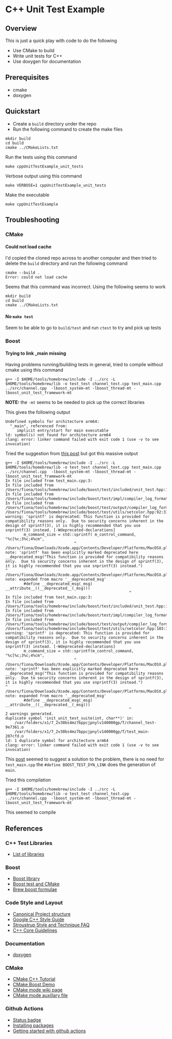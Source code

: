 # C++ Unit Test Example

## Overview

This is just a quick play with code to do the following

* Use CMake to build
* Write unit tests for C++
* Use doxygen for documentation

## Prerequisites

* cmake
* doxygen


## Quickstart

* Create a `build` directory under the repo 
* Run the following command to create the make files

```
mkdir build
cd build
cmake ../CMakeLists.txt
```

Run the tests using this command

```
make cppUnitTestExample_unit_tests
```

Verbose output using this command

```
make VERBOSE=1 cppUnitTestExample_unit_tests
```

Make the executable

```
make cppUnitTestExample
```


## Troubleshooting

### CMake

#### Could not load cache

I'd copied the cloned repo across to another computer and then tried to delete the `build` directory and
run the following command

```
cmake --build .
Error: could not load cache
```

Seems that this command was incorrect.  Using the following seems to work

```
mkdir build
cd build
cmake ../CMakeLists.txt
```


#### No `make test`

Seem to be able to go to `build/test` and run `ctest` to try and pick up tests


### Boost

#### Trying to link _main missing

Having problems running/building tests in general, tried to compile without cmake
using this command

```
g++ -I $HOME/tools/homebrew/include -I ../src -L $HOME/tools/homebrew/lib -o test_test channel_test.cpp test_main.cpp ../src/channel.cpp  -lboost_system-mt -lboost_thread-mt -lboost_unit_test_framework-mt
```

__NOTE:__ the `-mt` seems to be needed to pick up the correct libraries

This gives the following output

```
Undefined symbols for architecture arm64:
  "_main", referenced from:
     implicit entry/start for main executable
ld: symbol(s) not found for architecture arm64
clang: error: linker command failed with exit code 1 (use -v to see invocation)
```

Tried the suggestion from [this post](https://stackoverflow.com/questions/13547771/g-project-compilation-with-boost-unit-test) but got this massive output

```
g++ -I $HOME/tools/homebrew/include -I ../src -L $HOME/tools/homebrew/lib -o test_test channel_test.cpp test_main.cpp ../src/channel.cpp  -lboost_system-mt -lboost_thread-mt -lboost_unit_test_framework-mt
In file included from test_main.cpp:3:
In file included from /Users/fiona/tools/homebrew/include/boost/test/included/unit_test.hpp:18:
In file included from /Users/fiona/tools/homebrew/include/boost/test/impl/compiler_log_formatter.ipp:19:
In file included from /Users/fiona/tools/homebrew/include/boost/test/output/compiler_log_formatter.hpp:19:
/Users/fiona/tools/homebrew/include/boost/test/utils/setcolor.hpp:92:31: warning: 'sprintf' is deprecated: This function is provided for compatibility reasons only.  Due to security concerns inherent in the design of sprintf(3), it is highly recommended that you use snprintf(3) instead. [-Wdeprecated-declarations]
        m_command_size = std::sprintf( m_control_command, "%c[%c;3%c;4%cm",
                              ^
/Users/fiona/Downloads/Xcode.app/Contents/Developer/Platforms/MacOSX.platform/Developer/SDKs/MacOSX.sdk/usr/include/stdio.h:188:1: note: 'sprintf' has been explicitly marked deprecated here
__deprecated_msg("This function is provided for compatibility reasons only.  Due to security concerns inherent in the design of sprintf(3), it is highly recommended that you use snprintf(3) instead.")
^
/Users/fiona/Downloads/Xcode.app/Contents/Developer/Platforms/MacOSX.platform/Developer/SDKs/MacOSX.sdk/usr/include/sys/cdefs.h:215:48: note: expanded from macro '__deprecated_msg'
        #define __deprecated_msg(_msg) __attribute__((__deprecated__(_msg)))
                                                      ^
In file included from test_main.cpp:3:
In file included from /Users/fiona/tools/homebrew/include/boost/test/included/unit_test.hpp:18:
In file included from /Users/fiona/tools/homebrew/include/boost/test/impl/compiler_log_formatter.ipp:19:
In file included from /Users/fiona/tools/homebrew/include/boost/test/output/compiler_log_formatter.hpp:19:
/Users/fiona/tools/homebrew/include/boost/test/utils/setcolor.hpp:103:31: warning: 'sprintf' is deprecated: This function is provided for compatibility reasons only.  Due to security concerns inherent in the design of sprintf(3), it is highly recommended that you use snprintf(3) instead. [-Wdeprecated-declarations]
        m_command_size = std::sprintf(m_control_command, "%c[%c;3%c;4%cm",
                              ^
/Users/fiona/Downloads/Xcode.app/Contents/Developer/Platforms/MacOSX.platform/Developer/SDKs/MacOSX.sdk/usr/include/stdio.h:188:1: note: 'sprintf' has been explicitly marked deprecated here
__deprecated_msg("This function is provided for compatibility reasons only.  Due to security concerns inherent in the design of sprintf(3), it is highly recommended that you use snprintf(3) instead.")
^
/Users/fiona/Downloads/Xcode.app/Contents/Developer/Platforms/MacOSX.platform/Developer/SDKs/MacOSX.sdk/usr/include/sys/cdefs.h:215:48: note: expanded from macro '__deprecated_msg'
        #define __deprecated_msg(_msg) __attribute__((__deprecated__(_msg)))
                                                      ^
2 warnings generated.
duplicate symbol 'init_unit_test_suite(int, char**)' in:
    /var/folders/x1/7_2v30bs4mz7bppcjpnylv140000gp/T/channel_test-9e7361.o
    /var/folders/x1/7_2v30bs4mz7bppcjpnylv140000gp/T/test_main-207cfd.o
ld: 1 duplicate symbol for architecture arm64
clang: error: linker command failed with exit code 1 (use -v to see invocation)
```

This [post](https://stackoverflow.com/questions/33143345/boosttest-compiling-and-running-a-hello-world-program) seemed to suggest a solution to the problem, there is no need for `test_main.cpp` the 
`#define BOOST_TEST_DYN_LINK` does the generation of `main`.

Tried this compilation

```
g++ -I $HOME/tools/homebrew/include -I ../src -L $HOME/tools/homebrew/lib -o test_test channel_test.cpp ../src/channel.cpp  -lboost_system-mt -lboost_thread-mt -lboost_unit_test_framework-mt
```

This seemed to compile



## References

### C++ Test Libraries

* [List of libraries](https://en.wikipedia.org/wiki/List_of_unit_testing_frameworks#C++)


### Boost

* [Boost library](https://en.wikipedia.org/wiki/Boost_(C%2B%2B_libraries))
* [Boost test and CMake](https://www.boost.org/doc/libs/1_68_0/libs/test/doc/html/boost_test/section_faq.html)
* [Brew boost formulae](https://formulae.brew.sh/formula/boost)


### Code Style and Layout

* [Canonical Project structure](https://www.open-std.org/jtc1/sc22/wg21/docs/papers/2018/p1204r0.html)
* [Google C++ Style Guide](https://google.github.io/styleguide/cppguide.html)
* [Stroustrup Style and Technique FAQ](https://www.stroustrup.com/bs_faq2.html)
* [C++ Core Guidelines](https://github.com/isocpp/CppCoreGuidelines/blob/master/CppCoreGuidelines.md)


### Documentation

* [doxygen](https://doxygen.nl/index.html)


### CMake

* [CMake C++ Tutorial](https://cmake.org/cmake/help/latest/guide/tutorial/A%20Basic%20Starting%20Point.html)
* [CMake Boost Demo](https://www.open-std.org/jtc1/sc22/wg21/docs/papers/2018/p1204r0.html)
* [CMake mode wiki page](https://www.emacswiki.org/emacs/CMakeMode)
* [CMake mode auxillary file](https://github.com/Kitware/CMake/blob/master/Auxiliary/cmake-mode.el)


### Github Actions

* [Status badge](https://docs.github.com/en/actions/monitoring-and-troubleshooting-workflows/adding-a-workflow-status-badge)
* [Installing packages](https://stackoverflow.com/questions/72994320/building-cmake-project-with-boost-libraries-on-github-actions-gives-error-could)
* [Getting started with github actions](https://docs.github.com/en/actions/learn-github-actions/understanding-github-actions)


